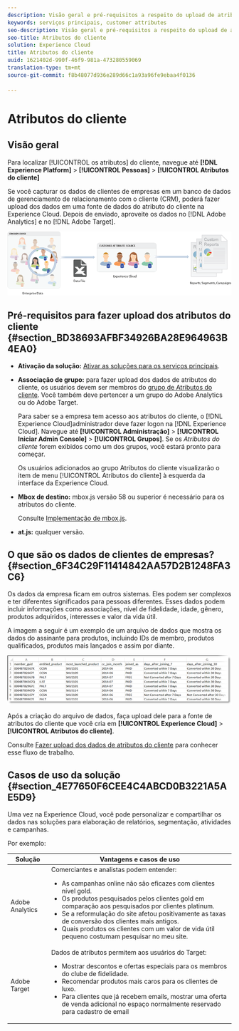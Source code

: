 ```yaml
---
description: Visão geral e pré-requisitos a respeito do upload de atributos do cliente na Experience Cloud.
keywords: serviços principais, customer attributes
seo-description: Visão geral e pré-requisitos a respeito do upload de atributos do cliente na Experience Cloud.
seo-title: Atributos do cliente
solution: Experience Cloud
title: Atributos do cliente
uuid: 1621402d-990f-46f9-981a-473280559069
translation-type: tm+mt
source-git-commit: f8b48077d936e289d66c1a93a96fe9ebaa4f0136

---
```



# Atributos do cliente

## Visão geral

Para localizar [!UICONTROL os atributos] do cliente, navegue até **[!DNL Experience Platform]** &gt; **[!UICONTROL Pessoas]** &gt; **[!UICONTROL Atributos do cliente]**

Se você capturar os dados de clientes de empresas em um banco de dados de gerenciamento de relacionamento com o cliente (CRM), poderá fazer upload dos dados em uma fonte de dados do atributo do cliente na Experience Cloud. Depois de enviado, aproveite os dados no [!DNL Adobe Analytics] e no [!DNL Adobe Target].

![](assets/custom_reports.png)

## Pré-requisitos para fazer upload dos atributos do cliente {#section_BD38693AFBF34926BA28E964963B4EA0}


* **Ativação da solução:** [Ativar as soluções para os serviços principais](../core-services/core-services.md#concept_07ED1D5C64234E77976E6D572E78FB9C).

* **Associação de grupo:** para fazer upload dos dados de atributos do cliente, os usuários devem ser membros do [grupo de Atributos do cliente](../admin-getting-started/admin-getting-started.md#task_3295A85536BF48899A1AB40D207E77E9). Você também deve pertencer a um grupo do Adobe Analytics ou do Adobe Target.

   Para saber se a empresa tem acesso aos atributos do cliente, o [!DNL Experience Cloud]administrador deve fazer logon na [!DNL Experience Cloud]. Navegue até **[!UICONTROL Administração]** &gt; **[!UICONTROL Iniciar Admin Console]** &gt; **[!UICONTROL Grupos]**. Se os *Atributos do cliente* forem exibidos como um dos grupos, você estará pronto para começar.

   Os usuários adicionados ao grupo Atributos do cliente visualizarão o item de menu [!UICONTROL Atributos do cliente] à esquerda da interface da Experience Cloud.

* **Mbox de destino:** mbox.js versão 58 ou superior é necessário para os atributos do cliente.


   Consulte [Implementação de mbox.js](https://marketing.adobe.com/resources/help/en_US/target/ov/t_mbox_download.html).

* **at.js:** qualquer versão.




## O que são os dados de clientes de empresas? {#section_6F34C29F11414842AA57D2B1248FA3C6}

Os dados da empresa ficam em outros sistemas. Eles podem ser complexos e ter diferentes significados para pessoas diferentes. Esses dados podem incluir informações como associações, nível de fidelidade, idade, gênero, produtos adquiridos, interesses e valor da vida útil.

A imagem a seguir é um exemplo de um arquivo de dados que mostra os dados do assinante para produtos, incluindo IDs de membro, produtos qualificados, produtos mais lançados e assim por diante.

![](assets/01_crs_usecase.png)

Após a criação do arquivo de dados, faça upload dele para a fonte de atributos do cliente que você cria em **[!UICONTROL Experience Cloud]** &gt; **[!UICONTROL Atributos do cliente]**.

Consulte [Fazer upload dos dados de atributos do cliente](../attributes/t-crs-usecase.md#task_BCC327B2A0EF4A1BBB2934013AB92B78) para conhecer esse fluxo de trabalho.

## Casos de uso da solução {#section_4E77650F6CEE4C4ABCD0B3221A5AE5D9}

Uma vez na Experience Cloud, você pode personalizar e compartilhar os dados nas soluções para elaboração de relatórios, segmentação, atividades e campanhas.

Por exemplo:

| Solução | Vantagens e casos de uso |
|--- |--- |
| Adobe Analytics | Comerciantes e analistas podem entender:<ul><li>As campanhas online não são eficazes com clientes nível gold.</li><li>Os produtos pesquisados pelos clientes gold em comparação aos pesquisados por clientes platinum.</li><li>Se a reformulação do site afetou positivamente as taxas de conversão dos clientes mais antigos.</li><li>Quais produtos os clientes com um valor de vida útil pequeno costumam pesquisar no meu site.</li></ul> |
| Adobe Target | Dados de atributos permitem aos usuários do Target:<ul><li>Mostrar descontos e ofertas especiais para os membros do clube de fidelidade.</li><li>Recomendar produtos mais caros para os clientes de luxo.</li><li>Para clientes que já recebem emails, mostrar uma oferta de venda adicional no espaço normalmente reservado para cadastro de email</li></ul> |
